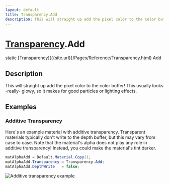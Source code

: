 ```yaml
---
layout: default
title: Transparency.Add
description: This will straight up add the pixel color to the color buffer! This usually looks -really- glowy, so it makes for good particles or lighting effects.
---
```

# [Transparency]({{site.url}}/Pages/Reference/Transparency.html).Add

<div class='signature' markdown='1'>
static [Transparency]({{site.url}}/Pages/Reference/Transparency.html) Add
</div>

## Description
This will straight up add the pixel color to the color
buffer! This usually looks -really- glowy, so it makes for good
particles or lighting effects.


## Examples

### Additive Transparency
Here's an example material with additive transparency.
Transparent materials typically don't write to the depth buffer,
but this may vary from case to case. Note that the material's
alpha does not play any role in additive transparency! Instead,
you could make the material's tint darker.
```csharp
matAlphaAdd = Default.Material.Copy();
matAlphaAdd.Transparency = Transparency.Add;
matAlphaAdd.DepthWrite   = false;
```
![Additive transparency example]({{site.screen_url}}/MaterialAlphaAdd.jpg)

